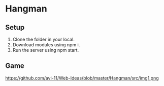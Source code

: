 # Hangman

## Setup

1. Clone the folder in your local.
2. Download modules using npm i.
3. Run the server using npm start.
   
## Game

https://github.com/avi-11/Web-Ideas/blob/master/Hangman/src/img1.png

